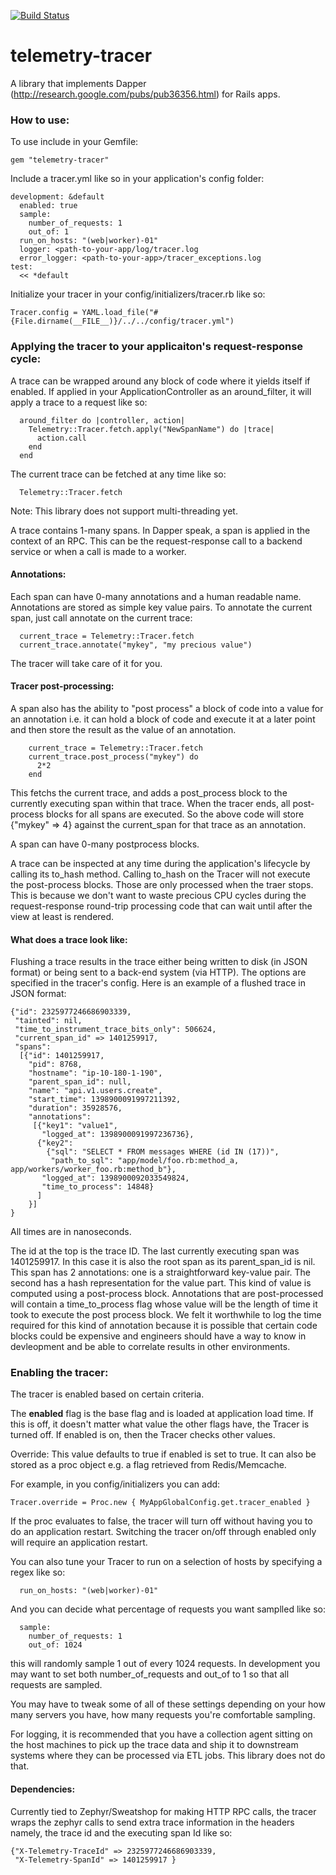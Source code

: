 [![Build Status](https://travis-ci.org/yammer/telemetry-tracer.png?branch=master)](https://travis-ci.org/yammer/telemetry-tracer)

telemetry-tracer
================

A library that implements Dapper (http://research.google.com/pubs/pub36356.html) for Rails apps.

### How to use:

To use include in your Gemfile:
```
gem "telemetry-tracer"
```

Include a tracer.yml like so in your application's config folder:

```
development: &default
  enabled: true
  sample:
    number_of_requests: 1
    out_of: 1
  run_on_hosts: "(web|worker)-01"
  logger: <path-to-your-app/log/tracer.log
  error_logger: <path-to-your-app>/tracer_exceptions.log
test: 
  << *default
```

Initialize your tracer in your config/initializers/tracer.rb like so:
```
Tracer.config = YAML.load_file("#{File.dirname(__FILE__)}/../../config/tracer.yml")
```

### Applying the tracer to your applicaiton's request-response cycle:

A trace can be wrapped around any block of code where it yields itself
if enabled. If applied in your ApplicationController as an
around_filter, it will apply a trace to a request like so:

```
  around_filter do |controller, action|
    Telemetry::Tracer.fetch.apply("NewSpanName") do |trace|
      action.call
    end
  end
```


The current trace can be fetched at any time like so:

```
  Telemetry::Tracer.fetch
```

Note: This library does not support multi-threading yet.

A trace contains 1-many spans. In Dapper speak, a span is applied
in the context of an RPC. This can be the request-response call 
to a backend service or when a call is made to a worker.

#### Annotations:
Each span can have 0-many annotations and a human readable name.
Annotations are stored as simple key value pairs. To annotate the current 
span, just call annotate on the current trace:
```
  current_trace = Telemetry::Tracer.fetch
  current_trace.annotate("mykey", "my precious value")
```

The tracer will take care of it for you.


#### Tracer post-processing:

A span also has the ability to "post process" a block of code into a value 
for an annotation i.e. it can hold a block of code and execute it at a 
later point and then store the result as the value of an annotation. 

```
    current_trace = Telemetry::Tracer.fetch
    current_trace.post_process("mykey") do
      2*2
    end
```

This fetchs the current trace, and adds a post_process block to the 
currently executing span within that trace. When the tracer ends, all
post-process blocks for all spans are executed. So the above code will
store {"mykey" => 4} against the current_span for that trace as an 
annotation.

A span can have 0-many postprocess blocks.

A trace can be inspected at any time during the application's lifecycle
by calling its to_hash method. Calling to_hash on the Tracer will not 
execute the post-process blocks. Those are only processed when the traer
stops. This is because we don't want to waste precious CPU cycles
during the request-response round-trip processing code that can wait 
until after the view at least is rendered.


#### What does a trace look like:
Flushing a trace results in the trace either being written to disk (in JSON format)
or being sent to a back-end system (via HTTP). The options are specified in the
tracer's config. Here is an example of a flushed trace in JSON format:

```
{"id": 2325977246686903339,
 "tainted": nil,
 "time_to_instrument_trace_bits_only": 506624,
 "current_span_id" => 1401259917,
 "spans": 
  [{"id": 1401259917,
    "pid": 8768,
    "hostname": "ip-10-180-1-190",
    "parent_span_id": null,
    "name": "api.v1.users.create",
    "start_time": 1398900091997211392,
    "duration": 35928576,
    "annotations":
     [{"key1": "value1",
       "logged_at": 1398900091997236736},
      {"key2": 
        {"sql": "SELECT * FROM messages WHERE (id IN (17))",
         "path_to_sql": "app/model/foo.rb:method_a, app/workers/worker_foo.rb:method_b"},
       "logged_at": 1398900092033549824,
       "time_to_process": 14848}
      ]
    }]
}

```
All times are in nanoseconds.

The id at the top is the trace ID. The last currently executing span was 1401259917. 
In this case it is also the root span as its parent_span_id is nil. This span has 
2 annotations: one is a straightforward key-value pair. The second has a hash 
representation for the value part. This kind of value is computed using a post-process 
block. Annotations that are post-processed will contain a time_to_process flag
whose value will be the length of time it took to execute the post process block. 
We felt it worthwhile to log the time required for this kind of annotation because 
it is possible that certain code blocks could be expensive and engineers should 
have a way to know in devleopment and be able to correlate results in other
environments.

### Enabling the tracer:

The tracer is enabled based on certain criteria. 

The **enabled** flag is the base flag and is loaded at application load time. 
If this is off, it doesn't matter what value the other flags have, the Tracer 
is turned off. If enabled is on, then the Tracer checks other values.

Override: This value defaults to true if enabled is set to true. It can also be
stored as a proc object e.g. a flag retrieved from Redis/Memcache.

For example, in you config/initializers you can add:

```
Tracer.override = Proc.new { MyAppGlobalConfig.get.tracer_enabled }
```

If the proc evaluates to false, the tracer will turn off without 
having you to do an application restart. Switching the tracer on/off
through enabled only will require an application restart.

You can also tune your Tracer to run on a selection of hosts by
specifying a regex like so: 
```
  run_on_hosts: "(web|worker)-01"
```

And you can decide what percentage of requests you want samplled like
so:
```
  sample:
    number_of_requests: 1
    out_of: 1024
```

this will randomly sample 1 out of every 1024 requests. In development
you may want to set both number_of_requests and out_of to 1 so that all 
requests are sampled.

You may have to tweak some of all of these settings depending on your
how many servers you have, how many requests you're comfortable sampling.

For logging, it is recommended that you have a collection agent sitting
on the host machines to pick up the trace data and ship it to downstream
systems where they can be processed via ETL jobs. This library does not do
that.


#### Dependencies:
Currently tied to Zephyr/Sweatshop for making HTTP RPC calls, the tracer wraps
the zephyr calls to send extra trace information in the headers namely,
the trace id and the executing span Id like so:
```
{"X-Telemetry-TraceId" => 2325977246686903339,
 "X-Telemetry-SpanId" => 1401259917 } 
```


